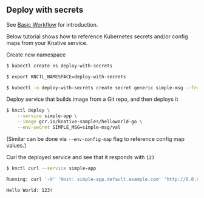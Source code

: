 ## Deploy with secrets

See [Basic Workflow](./basic-workflow.md) for introduction.

Below tutorial shows how to reference Kubernetes secrets and/or config maps from your Knative service.

Create new namespace

```bash
$ kubectl create ns deploy-with-secrets

$ export KNCTL_NAMESPACE=deploy-with-secrets
```

```bash
$ kubectl -n deploy-with-secrets create secret generic simple-msg --from-literal=val=123
```

Deploy service that builds image from a Git repo, and then deploys it

```bash
$ knctl deploy \
    --service simple-app \
    --image gcr.io/knative-samples/helloworld-go \
    --env-secret SIMPLE_MSG=simple-msg/val
```

(Similar can be done via `--env-config-map` flag to reference config map values.)

Curl the deployed service and see that it responds with `123`

```bash
$ knctl curl --service simple-app

Running: curl '-H' 'Host: simple-app.default.example.com' 'http://0.0.0.0:80'

Hello World: 123!
```
